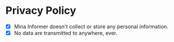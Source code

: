 # Privacy Policy
 
+ [x] Mina Informer doesn't collect or store any personal information.
+ [x] No data are transmitted to anywhere, ever.